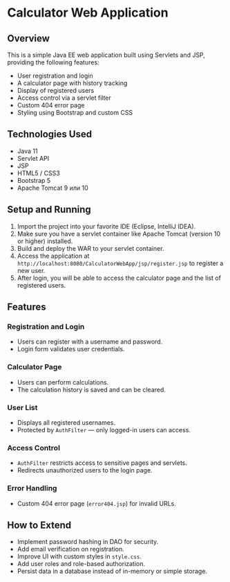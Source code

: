 # Calculator Web Application

## Overview

This is a simple Java EE web application built using Servlets and JSP, providing the following features:

- User registration and login
- A calculator page with history tracking
- Display of registered users
- Access control via a servlet filter
- Custom 404 error page
- Styling using Bootstrap and custom CSS

## Technologies Used

-	Java 11
- Servlet API
-	JSP
-	HTML5 / CSS3
-	Bootstrap 5
-	Apache Tomcat 9 или 10

## Setup and Running

1. Import the project into your favorite IDE (Eclipse, IntelliJ IDEA).
2. Make sure you have a servlet container like Apache Tomcat (version 10 or higher) installed.
3. Build and deploy the WAR to your servlet container.
4. Access the application at `http://localhost:8080/CalculatorWebApp/jsp/register.jsp` to register a new user.
5. After login, you will be able to access the calculator page and the list of registered users.

## Features

### Registration and Login

- Users can register with a username and password.
- Login form validates user credentials.

### Calculator Page

- Users can perform calculations.
- The calculation history is saved and can be cleared.

### User List

- Displays all registered usernames.
- Protected by `AuthFilter` — only logged-in users can access.

### Access Control

- `AuthFilter` restricts access to sensitive pages and servlets.
- Redirects unauthorized users to the login page.

### Error Handling

- Custom 404 error page (`error404.jsp`) for invalid URLs.

## How to Extend

- Implement password hashing in DAO for security.
- Add email verification on registration.
- Improve UI with custom styles in `style.css`.
- Add user roles and role-based authorization.
- Persist data in a database instead of in-memory or simple storage.
